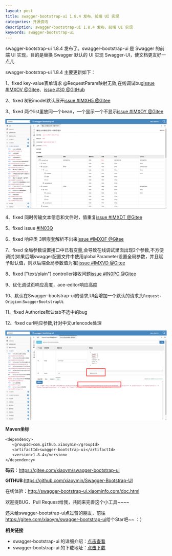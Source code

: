 ```yaml
---
layout: post
title: swagger-bootstrap-ui 1.8.4 发布，前端 UI 实现
categories: 开源资讯
description: swagger-bootstrap-ui 1.8.4 发布，前端 UI 实现
keywords: swagger-bootstrap-ui
---
```


swagger-bootstrap-ui 1.8.4 发布了。swagger-bootstrap-ui 是 Swagger 的前端 UI 实现，目的是替换 Swagger 默认的 UI 实现 Swagger-UI，使文档更友好一点儿

swagger-bootstrap-ui 1.8.4 主要更新如下：

1、fixed key-value表单请求 @RequestParam映射无效,在线调试bug[issue #IMXOV @Gitee](https://gitee.com/xiaoym/swagger-bootstrap-ui/issues/IMXOV)、[issue #30 @GitHub](https://github.com/xiaoymin/Swagger-Bootstrap-UI/issues/30)

2、fixed 树形model默认展开[issue #IMXH5 @Gitee](https://gitee.com/xiaoym/swagger-bootstrap-ui/issues/IMXH5)

3、fixed 两个list里放同一个bean，一个显示一个不显示[issue #IMXOY @Gitee](https://gitee.com/xiaoym/swagger-bootstrap-ui/issues/IMXOY)

![](/images/blog/swagger-bootstrap-ui-1.8.4-issue/list-bean.png)

4、fixed 同时传输文本信息和文件时，值重复[issue #IMXDT @Gitee](https://gitee.com/xiaoym/swagger-bootstrap-ui/issues/IMXDT)

5、fixed issue [#IN03Q](https://gitee.com/xiaoym/swagger-bootstrap-ui/issues/IN03Q)

6、fixed 响应类 3层嵌套解析不出来[issue #IMXOF @Gitee](https://gitee.com/xiaoym/swagger-bootstrap-ui/issues/IMXOF)

7、fixed 全局参数设置接口中已有变量,会导致在线调试里面出现2个参数,不方便调试(如果后端swagger配置文件中使用globalParameter设置全局参数，并且赋予默认值，则以后端全局参数值为准)[issue #IMXVD @Gitee](https://gitee.com/xiaoym/swagger-bootstrap-ui/issues/IMXVD)

8、fixed ["text/plain"] controller接收问题[issue #IN0PC @Gitee](https://gitee.com/xiaoym/swagger-bootstrap-ui/issues/IN0PC)

9、优化调试页响应高度，ace-editor响应高度

10、默认在Swagger-bootstrap-ui的请求,UI会增加一个默认的请求头`Request-Origion`:`SwaggerBootstrapUi`

11、fixed Authorize默认tab不选中的bug

12、fixed curl响应参数,针对中文urlencode处理

![](/images/blog/swagger-bootstrap-ui-1.8.4-issue/urlencode.png)



**Maven坐标**

```
<dependency>
   <groupId>com.github.xiaoymin</groupId>
   <artifactId>swagger-bootstrap-ui</artifactId>
   <version>1.8.4</version>
</dependency>
```

**码云**：<https://gitee.com/xiaoym/swagger-bootstrap-ui>

**GITHUB**:<https://github.com/xiaoymin/Swagger-Bootstrap-UI>

在线体验：<http://swagger-bootstrap-ui.xiaominfo.com/doc.html>

欢迎提BUG、Pull Request给我，共同来完善这个小工具~~~~

还未给swagger-bootstrap-ui点过赞的朋友，前往<https://gitee.com/xiaoym/swagger-bootstrap-ui>给个Star吧~~ ：）

**相关链接**

- swagger-bootstrap-ui 的详细介绍：[点击查看](https://www.oschina.net/p/swagger-bootstrap-ui)
- swagger-bootstrap-ui 的下载地址：[点击下载](https://git.oschina.net/xiaoym/swagger-bootstrap-ui/releases)